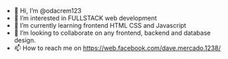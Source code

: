 - 👋 Hi, I’m @odacrem123
- 👀 I’m interested in FULLSTACK web development 
- 🌱 I’m currently learning frontend HTML CSS and Javascript
- 💞️ I’m looking to collaborate on any frontend, backend and database design.
- 📫 How to reach me on https://web.facebook.com/dave.mercado.1238/

<!---
odacrem123/odacrem123 is a ✨ special ✨ repository because its `README.md` (this file) appears on your GitHub profile.
You can click the Preview link to take a look at your changes.
--->
